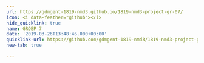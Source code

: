 ```yaml
---
url: https://gdmgent-1819-nmd3.github.io/1819-nmd3-project-gr-07/
icon: <i data-feather="github"></i>
hide_quicklink: true
name: GROEP 7
date: '2019-03-26T13:48:46.000+00:00'
quicklink-url: https://github.com/gdmgent-1819-nmd3/1819-nmd3-project-gr-07
new-tab: true

---
```

